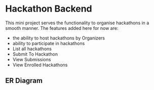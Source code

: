 # Hackathon Backend
This mini project serves the functionality to organise hackathons in a smooth manner. The features added here for now are:
  - the ability to host hackathons by Organizers 
  - ability to participate in hackathons
  - List all hackathons
  - Submit To Hackathon
  - View Submissions
  - View Enrolled Hackathons


## ER  Diagram

